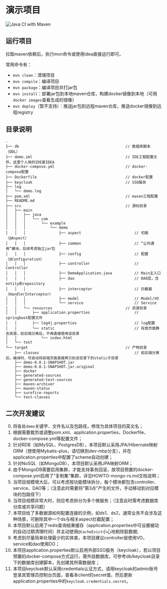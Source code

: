# 演示项目

![Java CI with Maven](https://github.com/xfally/spring-demo/workflows/Java%20CI%20with%20Maven/badge.svg)

## 运行项目

拉取maven依赖后，执行mvn命令或使用idea直接运行即可。

常用命令有：

- `mvn clean`：清理项目
- `mvn compile`：编译项目
- `mvn package`：编译项目并打jar包
- `mvn install`：部署jar包到本地maven仓库，构建docker镜像到本地（可用`docker images`查看生成的镜像）
- `mvn deploy`（暂不支持）：推送jar包到远程maven仓库，推送docker镜像到远程registry

## 目录说明

```
.
├── db                                                // 数据库脚本（DDL）
├── demo.iml                                          // IDE工程配置文件，这里个人用的IDE是IDEA
├── docker-compose.yml                                // docker-compose配置
├── Dockerfile                                        // docker配置
├── keycloak                                          // SSO服务
├── log
│   └── demo.log
├── pom.xml                                           // maven工程配置
├── README.md
├── src                                               // 源码目录
│   ├── main
│   │   ├── java
│   │   │   └── com
│   │   │       └── example
│   │   │           └── demo
│   │   │               ├── aspect                        // 切面（@Aspect）
│   │   │               ├── common                        // “公共通用”模块，后续考虑独立jar包
│   │   │               ├── config                        // 配置（@Configuration）
│   │   │               ├── controller                    // Controller
│   │   │               ├── DemoApplication.java          // Main主入口
│   │   │               ├── dao                           // DAO层，含entity和repository
│   │   │               ├── interceptor                   // 拦截器（HandlerInterceptor）
│   │   │               ├── model                         // Model/VO
│   │   │               └── service                       // Service
│   │   └── resources                                 // 资源目录
│   │       ├── application.properties                    // springboot配置文件
│   │       ├── log4j.properties                          // log配置
│   │       └── static                                    // 存放页面静态资源，前后端分离后，不再直接使用该目录
│   │           └── index.html
│   └── test
└── target                                            // 产物目录
    ├── classes                                           // 前后端分离后，编译时，可自动将前端页面直接拷贝到该目录下的static子目录
    ├── demo-0.0.1-SNAPSHOT.jar
    ├── demo-0.0.1-SNAPSHOT.jar.original
    ├── docker
    ├── generated-sources
    ├── generated-test-sources
    ├── maven-archiver
    ├── maven-status
    ├── surefire-reports
    └── test-classes
```


## 二次开发建议

0. 将各处`demo`关键字、文件名以及包路径，修改为具体项目的英文名；
1. 根据需要裁剪或调整pom.xml、application.properties、Dockerfile、docker-compose.yml等配置文件；
2. 针对RDB（如MySQL、PostgresDB），本项目默认采用JPA/Hibernate映射ORM（想使用Mybatis-plus，请切换到dev-mbp分支），并在application.properties中配置了scheme自动创建；
3. 针对NoSQL（如MongoDB），本项目默认采用JPA映射ORM；
4. 由于MongoDB需要启用集群，才能支持事务回滚，故项目预置的docker-compose.yml启用了“复制集”集群，详见HOWTO-mongo-rs.md文档说明；
5. 当项目规模增大后，可以考虑按功能模块拆分，每个模块都包含controller、service、DAO等；（注意此时需要将“第3点”产生的文件，手动移动到对应模块的包路径下）
6. 当项目规模非常大时，则应考虑拆分为多个微服务；（注意此时需考虑数据库分库或共享问题）
7. 本项目给了多数据源如何配置连接的示例，如ds1、ds2，通常业务不会涉及这种场景，可删除其中一个ds与相关aspect拦截配置；
8. 本项目默认启用了redis查询结果缓存（application.properties中可设置被动的自动过期清理时间）并主动使用`@CacheEvict`小心地剔除脏数据;
9. 考虑到尽量简单处理最少的实体类，本项目建议controller层使用VO，service和dao使用DO；
10. 本项目application.properties默认启用外部SSO服务（keycloak），若以项目预置的docker-compose方式运行，需外挂数据库，可参考db/keycloak目录下的数据库创建脚本，先创建其所需数据库；
11. 本项目keycloak默认采用credentials认证方式，请用keycloak的admin账号登录其管理员控制台页面，查看本client的secret值，然后更新application.properties中的`keycloak.credentials.secret`。

